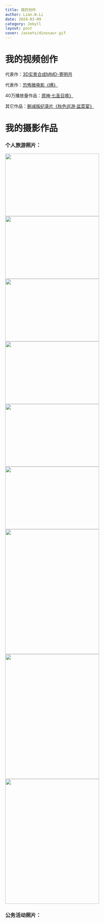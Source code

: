 ```yaml
---
title: 我的创作
author: Lian.W.Li
date: 2024-03-09
category: Jekyll
layout: post
cover: /assets/dinosaur.gif
---
```


# 我的视频创作

代表作：[3D实景合成MMD-寄明月](https://player.bilibili.com/player.html?aid=474434954&bvid=BV1zK411D7HU)

代表作：[恐怖微电影《缚》](https://player.bilibili.com/player.html?aid=474434954&bvid=BV1zK411D7HU)

40万播放量作品：[原神·七圣召唤》](https://player.bilibili.com/player.html?aid=474434954&bvid=BV1zK411D7HU)

其它作品：[删减版纪录片《秋色巡游·盆菜宴》](https://player.bilibili.com/player.html?aid=474434954&bvid=BV1zK411D7HU)


# 我的摄影作品

### 个人旅游照片：

<img src="https://Lvbbin.github.io/assets/lvyoupic/1.png" class="floatpic" width="300" height="200"> <img src="https://Lvbbin.github.io/assets/lvyoupic/2.png" class="floatpic" width="300" height="200"> <img src="https://Lvbbin.github.io/assets/lvyoupic/3.png" class="floatpic" width="300" height="200"> <img src="https://Lvbbin.github.io/assets/lvyoupic/4.png" class="floatpic" width="300" height="200"> <img src="https://Lvbbin.github.io/assets/lvyoupic/5.png" class="floatpic" width="300" height="200"> <img src="https://Lvbbin.github.io/assets/lvyoupic/6.png" class="floatpic" width="300" height="200">
<img src="https://Lvbbin.github.io/assets/lvyoupic/7.png" class="floatpic" width="300" height="399"> <img src="https://Lvbbin.github.io/assets/lvyoupic/8.png" class="floatpic" width="300" height="399"> <img src="https://Lvbbin.github.io/assets/lvyoupic/9.png" class="floatpic" width="300" height="399">

### 公务活动照片：
